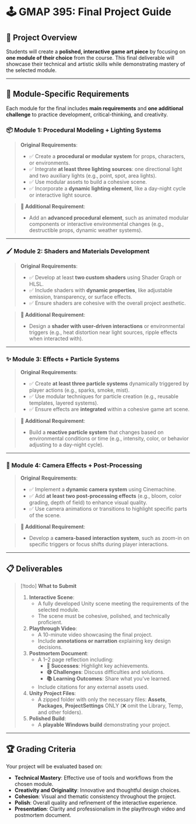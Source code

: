 # 🕹️ **GMAP 395: Final Project Guide**

## 🎯 Project Overview

Students will create a **polished, interactive game art piece** by focusing on **one module of their choice** from the course. This final deliverable will showcase their technical and artistic skills while demonstrating mastery of the selected module.

---

## 🧩 Module-Specific Requirements

Each module for the final includes **main requirements** and **one additional challenge** to practice development, critical-thinking, and creativity.

### 📦 Module 1: Procedural Modeling + Lighting Systems
> **Original Requirements**:
> - ✅ Create a **procedural or modular system** for props, characters, or environments.
> - ✅ Integrate **at least three lighting sources**: one directional light and two auxiliary lights (e.g., point, spot, area lights).
> - ✅ Use modular assets to build a cohesive scene.
> - ✅ Incorporate a **dynamic lighting element**, like a day-night cycle or interactive light source.

> **🔧 Additional Requirement**:
> - Add an **advanced procedural element**, such as animated modular components or interactive environmental changes (e.g., destructible props, dynamic weather systems).

---

### 🖌️ Module 2: Shaders and Materials Development
> **Original Requirements**:
> - ✅ Develop at least **two custom shaders** using Shader Graph or HLSL.
> - ✅ Include shaders with **dynamic properties**, like adjustable emission, transparency, or surface effects.
> - ✅ Ensure shaders are cohesive with the overall project aesthetic.

> **🔧 Additional Requirement**:
> - Design a **shader with user-driven interactions** or environmental triggers (e.g., heat distortion near light sources, ripple effects when interacted with).

---

### ✨ Module 3: Effects + Particle Systems
> **Original Requirements**:
> - ✅ Create **at least three particle systems** dynamically triggered by player actions (e.g., sparks, smoke, mist).
> - ✅ Use modular techniques for particle creation (e.g., reusable templates, layered systems).
> - ✅ Ensure effects are **integrated** within a cohesive game art scene.

> **🔧 Additional Requirement**:
> - Build a **reactive particle system** that changes based on environmental conditions or time (e.g., intensity, color, or behavior adjusting to a day-night cycle).

---

### 🎥 Module 4: Camera Effects + Post-Processing
> **Original Requirements**:
> - ✅ Implement a **dynamic camera system** using Cinemachine.
> - ✅ Add **at least two post-processing effects** (e.g., bloom, color grading, depth of field) to enhance visual quality.
> - ✅ Use camera animations or transitions to highlight specific parts of the scene.

> **🔧 Additional Requirement**:
> - Develop a **camera-based interaction system**, such as zoom-in on specific triggers or focus shifts during player interactions.

---

## 📋 Deliverables
> [!todo] **What to Submit**
> 
> 1. **Interactive Scene**:
>     - A fully developed Unity scene meeting the requirements of the selected module.
>     - The scene must be cohesive, polished, and technically proficient.
> 2. **Playthrough Video**:
>     - A 10-minute video showcasing the final project.
>     - Include **annotations or narration** explaining key design decisions.
> 3. **Postmortem Document**:
>     - A 1–2 page reflection including:
>         - **🎉 Successes**: Highlight key achievements.
>         - **😅 Challenges**: Discuss difficulties and solutions.
>         - **📚 Learning Outcomes**: Share what you’ve learned.
>     - Include citations for any external assets used.
> 4. **Unity Project Files**:
>     - A zipped folder with only the necessary files: **Assets**, **Packages**, **ProjectSettings** ONLY (❌ omit the Library, Temp, and other folders).
> 5. **Polished Build**:
>     - A **playable Windows build** demonstrating your project.

---

## 🏆 Grading Criteria
Your project will be evaluated based on:
- **Technical Mastery**: Effective use of tools and workflows from the chosen module.
- **Creativity and Originality**: Innovative and thoughtful design choices.
- **Cohesion**: Visual and thematic consistency throughout the project.
- **Polish**: Overall quality and refinement of the interactive experience.
- **Presentation**: Clarity and professionalism in the playthrough video and postmortem document.
